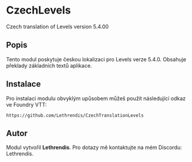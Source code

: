 
# CzechLevels

Czech translation of Levels version 5.4.00

## Popis
Tento modul poskytuje českou lokalizaci pro Levels verze 5.4.0. Obsahuje překlady základních textů aplikace.

## Instalace
Pro instalaci modulu obvyklým upůsobem můžeš použít následující odkaz ve Foundry VTT:

```
https://github.com/Lethrendis/CzechTranslationLevels
```

## Autor
Modul vytvořil **Lethrendis**. Pro dotazy mě kontaktujte na mém Discordu: Lethrendis.
